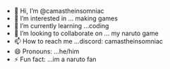 - 👋 Hi, I’m @camastheinsomniac
- 👀 I’m interested in ... making games
- 🌱 I’m currently learning ...coding
- 💞️ I’m looking to collaborate on ... my naruto game
- 📫 How to reach me ...discord: camastheinsomniac
- 😄 Pronouns: ...he/him
- ⚡ Fun fact: ...im a naruto fan

<!---
camastheinsomniac/camastheinsomniac is a ✨ special ✨ repository because its `README.md` (this file) appears on your GitHub profile.
You can click the Preview link to take a look at your changes.
--->
